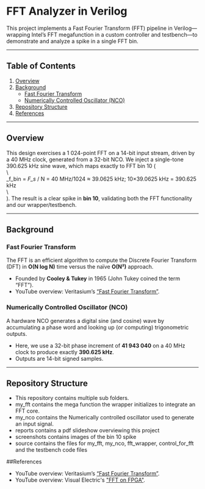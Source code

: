 # FFT Analyzer in Verilog

This project implements a Fast Fourier Transform (FFT) pipeline in Verilog—wrapping Intel’s FFT megafunction in a custom controller and testbench—to demonstrate and analyze a spike in a single FFT bin.

---

## Table of Contents

1. [Overview](#overview)  
2. [Background](#background)  
   - [Fast Fourier Transform](#fast-fourier-transform)  
   - [Numerically Controlled Oscillator (NCO)](#numerically-controlled-oscillator-nco)  
3. [Repository Structure](#repository-structure)  
4. [References](#references)  

---

## Overview

This design exercises a 1 024-point FFT on a 14-bit input stream, driven by a 40 MHz clock, generated from a 32-bit NCO. We inject a single-tone 390.625 kHz sine wave, which maps exactly to FFT bin 10 (  
\  
_f_bin = _F_s_ / N = 40 MHz/1024 ≈ 39.0625 kHz; 10×39.0625 kHz = 390.625 kHz  
\  
). The result is a clear spike in **bin 10**, validating both the FFT functionality and our wrapper/testbench.

---

## Background

### Fast Fourier Transform

The FFT is an efficient algorithm to compute the Discrete Fourier Transform (DFT) in **O(N log N)** time versus the naïve **O(N²)** approach.  
- Founded by **Cooley & Tukey** in 1965 (John Tukey coined the term “FFT”).  
- YouTube overview: Veritasium’s [“Fast Fourier Transform”](https://www.youtube.com/watch?v=nmgFG7PUHfo&ab_channel=Veritasium).

### Numerically Controlled Oscillator (NCO)

A hardware NCO generates a digital sine (and cosine) wave by accumulating a phase word and looking up (or computing) trigonometric outputs.  
- Here, we use a 32-bit phase increment of **41 943 040** on a 40 MHz clock to produce exactly **390.625 kHz**.  
- Outputs are 14-bit signed samples.

---

## Repository Structure
- This repository contains multiple sub folders.
- my_fft contains the mega function the wrapper initializes to integrate an FFT core.
- my_nco contains the Numerically controlled oscillator used to generate an input signal.
- reports contains a pdf slideshow overviewing this project
- screenshots contains images of the bin 10 spike
- source contains the files for my_fft, my_nco, fft_wrapper, control_for_fft and the testbench code files

##References
- YouTube overview: Veritasium’s [“Fast Fourier Transform”](https://www.youtube.com/watch?v=nmgFG7PUHfo&ab_channel=Veritasium).
- YouTube overview: Visual Electric's ["FFT on FPGA"](https://www.youtube.com/watch?v=DgRVqS4Dw9g&ab_channel=VisualElectric).
